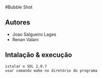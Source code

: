 #Bubble Shot


## Autores
* Joao Salgueiro Lages 	
* Renan Valani

## Intalação & execução
```
istalar o SDL 2.0.7
usar comando make no diretório do programa
```
